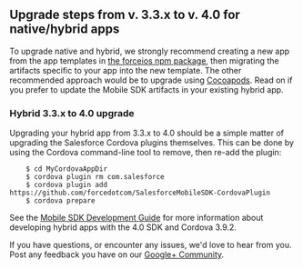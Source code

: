 ## Upgrade steps from v. 3.3.x to v. 4.0 for native/hybrid apps

To upgrade native and hybrid, we strongly recommend creating a new app from the app templates in [the forceios npm package](https://npmjs.org/package/forceios), then migrating the artifacts specific to your app into the new template. The other recommended approach would be to upgrade using [Cocoapods](https://cocoapods.org/pods/SalesforceMobileSDK-iOS). Read on if you prefer to update the Mobile SDK artifacts in your existing hybrid app.

### Hybrid 3.3.x to 4.0 upgrade

Upgrading your hybrid app from 3.3.x to 4.0 should be a simple matter of upgrading the Salesforce Cordova plugins themselves. This can be done by using the Cordova command-line tool to remove, then re-add the plugin:

        $ cd MyCordovaAppDir
        $ cordova plugin rm com.salesforce
        $ cordova plugin add https://github.com/forcedotcom/SalesforceMobileSDK-CordovaPlugin
        $ cordova prepare

See the [Mobile SDK Development Guide](https://github.com/forcedotcom/SalesforceMobileSDK-Shared/blob/master/doc/mobile_sdk.pdf?raw=true) for more information about developing hybrid apps with the 4.0 SDK and Cordova 3.9.2.

If you have questions, or encounter any issues, we'd love to hear from you. Post any feedback you have on our [Google+ Community](https://plus.google.com/communities/114225252149514546445).